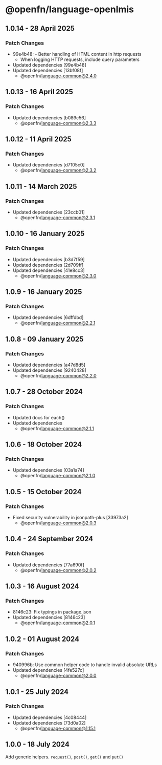 # @openfn/language-openlmis

## 1.0.14 - 28 April 2025

### Patch Changes

* 99e4b48: - Better handling of HTML content in http requests
  * When logging HTTP requests, include query parameters
* Updated dependencies \[99e4b48]
* Updated dependencies \[13bf08f]
  * @openfn/language-common@2.4.0

## 1.0.13 - 16 April 2025

### Patch Changes

* Updated dependencies \[b089c56]
  * @openfn/language-common@2.3.3

## 1.0.12 - 11 April 2025

### Patch Changes

* Updated dependencies \[d7105c0]
  * @openfn/language-common@2.3.2

## 1.0.11 - 14 March 2025

### Patch Changes

* Updated dependencies \[23ccb01]
  * @openfn/language-common@2.3.1

## 1.0.10 - 16 January 2025

### Patch Changes

* Updated dependencies \[b3d7f59]
* Updated dependencies \[2d709ff]
* Updated dependencies \[41e8cc3]
  * @openfn/language-common@2.3.0

## 1.0.9 - 16 January 2025

### Patch Changes

* Updated dependencies \[6dffdbd]
  * @openfn/language-common@2.2.1

## 1.0.8 - 09 January 2025

### Patch Changes

* Updated dependencies \[a47d8d5]
* Updated dependencies \[9240428]
  * @openfn/language-common@2.2.0

## 1.0.7 - 28 October 2024

### Patch Changes

* Updated docs for each()
* Updated dependencies
  * @openfn/language-common@2.1.1

## 1.0.6 - 18 October 2024

### Patch Changes

* Updated dependencies \[03a1a74]
  * @openfn/language-common@2.1.0

## 1.0.5 - 15 October 2024

### Patch Changes

* Fixed security vulnerability in jsonpath-plus \[33973a2]
  * @openfn/language-common@2.0.3

## 1.0.4 - 24 September 2024

### Patch Changes

* Updated dependencies \[77a690f]
  * @openfn/language-common@2.0.2

## 1.0.3 - 16 August 2024

### Patch Changes

* 8146c23: Fix typings in package.json
* Updated dependencies \[8146c23]
  * @openfn/language-common@2.0.1

## 1.0.2 - 01 August 2024

### Patch Changes

* 940996b: Use common helper code to handle invalid absolute URLs
* Updated dependencies \[4fe527c]
  * @openfn/language-common@2.0.0

## 1.0.1 - 25 July 2024

### Patch Changes

* Updated dependencies \[4c08444]
* Updated dependencies \[73d0a02]
  * @openfn/language-common@1.15.1

## 1.0.0 - 18 July 2024

Add generic helpers. `request()`, `post()`, `get()` and `put()`
